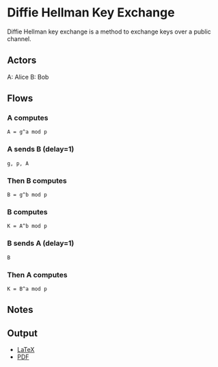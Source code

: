 # Diffie Hellman Key Exchange

Diffie Hellman key exchange is a method to exchange keys over a public channel.

## Actors

A: Alice
B: Bob

## Flows

### A computes

    A = g^a mod p

### A sends B (delay=1)

    g, p, A

### Then B computes

    B = g^b mod p

### B computes

    K = A^b mod p

### B sends A (delay=1)

    B

### Then A computes

    K = B^a mod p

## Notes

## Output

* [LaTeX](dh.tex)
* [PDF](dh.pdf)

